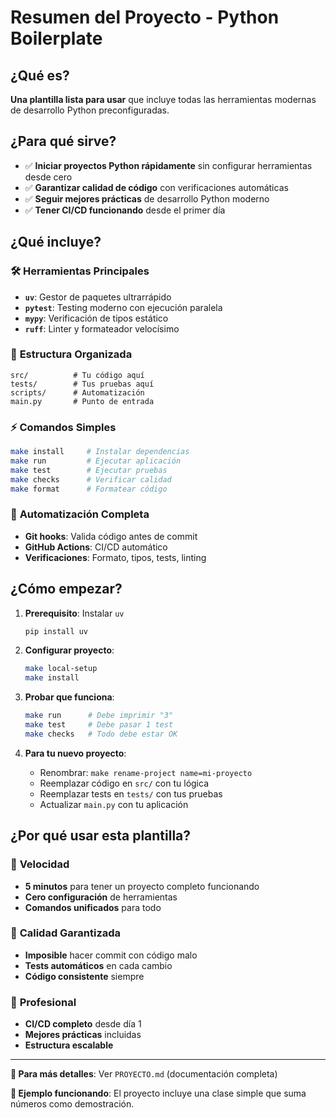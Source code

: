 # Resumen del Proyecto - Python Boilerplate

## ¿Qué es?
**Una plantilla lista para usar** que incluye todas las herramientas modernas de desarrollo Python preconfiguradas.

## ¿Para qué sirve?
- ✅ **Iniciar proyectos Python rápidamente** sin configurar herramientas desde cero
- ✅ **Garantizar calidad de código** con verificaciones automáticas
- ✅ **Seguir mejores prácticas** de desarrollo Python moderno
- ✅ **Tener CI/CD funcionando** desde el primer día

## ¿Qué incluye?

### 🛠 **Herramientas Principales**
- **`uv`**: Gestor de paquetes ultrarrápido
- **`pytest`**: Testing moderno con ejecución paralela
- **`mypy`**: Verificación de tipos estático
- **`ruff`**: Linter y formateador velocísimo

### 📁 **Estructura Organizada**
```
src/          # Tu código aquí
tests/        # Tus pruebas aquí
scripts/      # Automatización
main.py       # Punto de entrada
```

### ⚡ **Comandos Simples**
```bash
make install     # Instalar dependencias
make run         # Ejecutar aplicación
make test        # Ejecutar pruebas
make checks      # Verificar calidad
make format      # Formatear código
```

### 🔄 **Automatización Completa**
- **Git hooks**: Valida código antes de commit
- **GitHub Actions**: CI/CD automático
- **Verificaciones**: Formato, tipos, tests, linting

## ¿Cómo empezar?

1. **Prerequisito**: Instalar `uv`
   ```bash
   pip install uv
   ```

2. **Configurar proyecto**:
   ```bash
   make local-setup
   make install
   ```

3. **Probar que funciona**:
   ```bash
   make run      # Debe imprimir "3"
   make test     # Debe pasar 1 test
   make checks   # Todo debe estar OK
   ```

4. **Para tu nuevo proyecto**:
   - Renombrar: `make rename-project name=mi-proyecto`
   - Reemplazar código en `src/` con tu lógica
   - Reemplazar tests en `tests/` con tus pruebas
   - Actualizar `main.py` con tu aplicación

## ¿Por qué usar esta plantilla?

### 🚀 **Velocidad**
- **5 minutos** para tener un proyecto completo funcionando
- **Cero configuración** de herramientas
- **Comandos unificados** para todo

### 🎯 **Calidad Garantizada**
- **Imposible** hacer commit con código malo
- **Tests automáticos** en cada cambio
- **Código consistente** siempre

### 🏢 **Profesional**
- **CI/CD completo** desde día 1
- **Mejores prácticas** incluidas
- **Estructura escalable**

---

**📖 Para más detalles**: Ver `PROYECTO.md` (documentación completa)

**🔧 Ejemplo funcionando**: El proyecto incluye una clase simple que suma números como demostración.